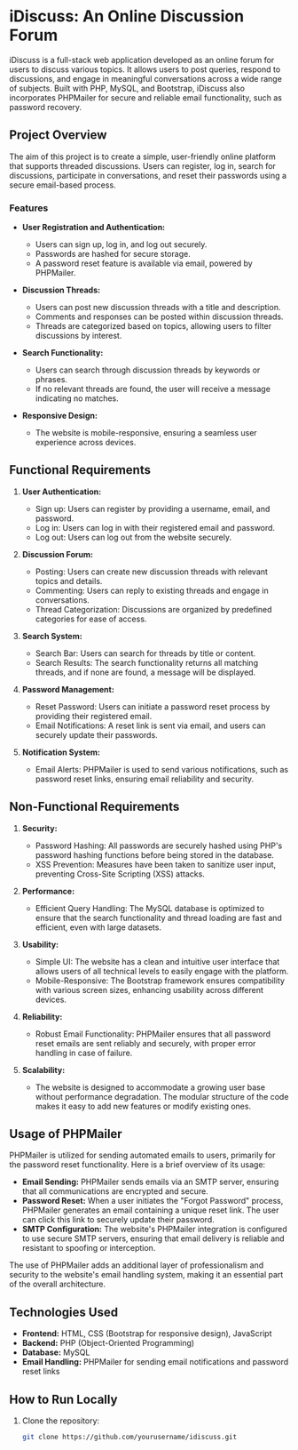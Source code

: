 # iDiscuss: An Online Discussion Forum

iDiscuss is a full-stack web application developed as an online forum for users to discuss various topics. It allows users to post queries, respond to discussions, and engage in meaningful conversations across a wide range of subjects. Built with PHP, MySQL, and Bootstrap, iDiscuss also incorporates PHPMailer for secure and reliable email functionality, such as password recovery.

## Project Overview

The aim of this project is to create a simple, user-friendly online platform that supports threaded discussions. Users can register, log in, search for discussions, participate in conversations, and reset their passwords using a secure email-based process.

### Features

- **User Registration and Authentication:** 
  - Users can sign up, log in, and log out securely.
  - Passwords are hashed for secure storage.
  - A password reset feature is available via email, powered by PHPMailer.

- **Discussion Threads:**
  - Users can post new discussion threads with a title and description.
  - Comments and responses can be posted within discussion threads.
  - Threads are categorized based on topics, allowing users to filter discussions by interest.

- **Search Functionality:**
  - Users can search through discussion threads by keywords or phrases.
  - If no relevant threads are found, the user will receive a message indicating no matches.

- **Responsive Design:**
  - The website is mobile-responsive, ensuring a seamless user experience across devices.

## Functional Requirements

1. **User Authentication:**
   - Sign up: Users can register by providing a username, email, and password.
   - Log in: Users can log in with their registered email and password.
   - Log out: Users can log out from the website securely.

2. **Discussion Forum:**
   - Posting: Users can create new discussion threads with relevant topics and details.
   - Commenting: Users can reply to existing threads and engage in conversations.
   - Thread Categorization: Discussions are organized by predefined categories for ease of access.

3. **Search System:**
   - Search Bar: Users can search for threads by title or content.
   - Search Results: The search functionality returns all matching threads, and if none are found, a message will be displayed.

4. **Password Management:**
   - Reset Password: Users can initiate a password reset process by providing their registered email.
   - Email Notifications: A reset link is sent via email, and users can securely update their passwords.

5. **Notification System:**
   - Email Alerts: PHPMailer is used to send various notifications, such as password reset links, ensuring email reliability and security.

## Non-Functional Requirements

1. **Security:**
   - Password Hashing: All passwords are securely hashed using PHP's password hashing functions before being stored in the database.
   - XSS Prevention: Measures have been taken to sanitize user input, preventing Cross-Site Scripting (XSS) attacks.

2. **Performance:**
   - Efficient Query Handling: The MySQL database is optimized to ensure that the search functionality and thread loading are fast and efficient, even with large datasets.

3. **Usability:**
   - Simple UI: The website has a clean and intuitive user interface that allows users of all technical levels to easily engage with the platform.
   - Mobile-Responsive: The Bootstrap framework ensures compatibility with various screen sizes, enhancing usability across different devices.

4. **Reliability:**
   - Robust Email Functionality: PHPMailer ensures that all password reset emails are sent reliably and securely, with proper error handling in case of failure.

5. **Scalability:**
   - The website is designed to accommodate a growing user base without performance degradation. The modular structure of the code makes it easy to add new features or modify existing ones.

## Usage of PHPMailer

PHPMailer is utilized for sending automated emails to users, primarily for the password reset functionality. Here is a brief overview of its usage:

- **Email Sending:** PHPMailer sends emails via an SMTP server, ensuring that all communications are encrypted and secure.
- **Password Reset:** When a user initiates the "Forgot Password" process, PHPMailer generates an email containing a unique reset link. The user can click this link to securely update their password.
- **SMTP Configuration:** The website's PHPMailer integration is configured to use secure SMTP servers, ensuring that email delivery is reliable and resistant to spoofing or interception.

The use of PHPMailer adds an additional layer of professionalism and security to the website's email handling system, making it an essential part of the overall architecture.

## Technologies Used

- **Frontend:** HTML, CSS (Bootstrap for responsive design), JavaScript
- **Backend:** PHP (Object-Oriented Programming)
- **Database:** MySQL
- **Email Handling:** PHPMailer for sending email notifications and password reset links

## How to Run Locally

1. Clone the repository: 
   ```bash
   git clone https://github.com/yourusername/idiscuss.git
